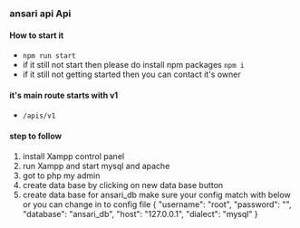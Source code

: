 ### ansari api Api

#### How to start it

- `npm run start`
- if it still not start then please do install npm packages `npm i`
- if it still not getting started then you can contact it's owner 
#### it's main route starts with v1

- `/apis/v1`

#### step to follow
1. install Xampp control panel
2. run Xampp and start mysql and apache  
2. got to php my admin
3. create data base by clicking on new data base button
4. create data base for ansari_db make sure your config match with below or you can change in to config file
{
    "username": "root",
    "password": "",
    "database": "ansari_db",
    "host": "127.0.0.1",
    "dialect": "mysql"
}
